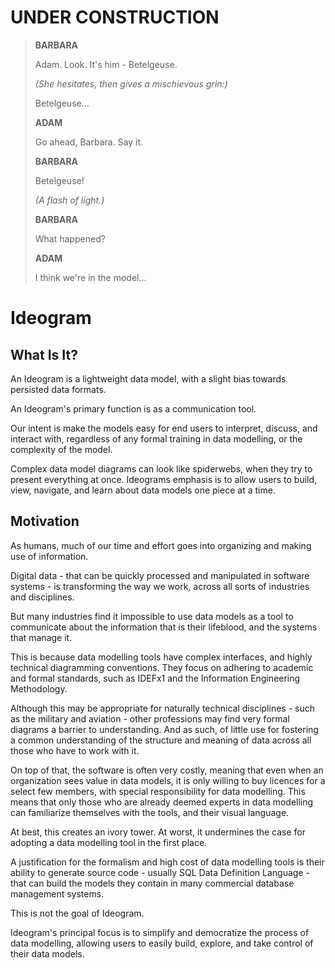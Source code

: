 # UNDER CONSTRUCTION

> **BARBARA**
>
> Adam. Look. It's him - Betelgeuse.
> 
> *(She hesitates, then gives a mischievous grin:)*
> 
> Betelgeuse...
> 
> **ADAM**
> 
> Go ahead, Barbara. Say it.
> 
> **BARBARA**
> 
> Betelgeuse!
> 
> *(A flash of light.)*
> 
> **BARBARA**
> 
> What happened?
> 
> **ADAM**
> 
> I think we're in the model...


# Ideogram

## What Is It?

An Ideogram is a lightweight data model, with a slight bias towards persisted data formats.

An Ideogram's primary function is as a communication tool.

Our intent is make the models easy for end users to interpret, discuss, and interact with, regardless of any formal training in data modelling, or the complexity of the model.

Complex data model diagrams can look like spiderwebs, when they try to present everything at once. Ideograms emphasis is to allow users to build, view, navigate, and learn about data models one piece at a time.

## Motivation

As humans, much of our time and effort goes into organizing and making use of information.

Digital data - that can be quickly processed and manipulated in software systems - is transforming the way we work, across all sorts of industries and disciplines.

But many industries find it impossible to use data models as a tool to communicate about the information that is their lifeblood, and the systems that manage it.

This is because data modelling tools have complex interfaces, and highly technical diagramming conventions. They focus on adhering to academic and formal standards, such as IDEFx1 and the Information Engineering Methodology.

Although this may be appropriate for naturally technical disciplines - such as the military and aviation - other professions may find very formal diagrams a barrier to understanding. And as such, of little use for fostering a common understanding of the structure and meaning of data across all those who have to work with it.

On top of that, the software is often very costly, meaning that even when an organization sees value in data models, it is only willing to buy licences for a select few members, with special responsibility for data modelling. This means that only those who are already deemed experts in data modelling can familiarize themselves with the tools, and their visual language.

At best, this creates an ivory tower. At worst, it undermines the case for adopting a data modelling tool in the first place.

A justification for the formalism and high cost of data modelling tools is their ability to generate source code - usually SQL Data Definition Language - that can build the models they contain in many commercial database management systems.

This is not the goal of Ideogram.

Ideogram's principal focus is to simplify and democratize the process of data modelling, allowing users to easily build, explore, and take control of their data models.

